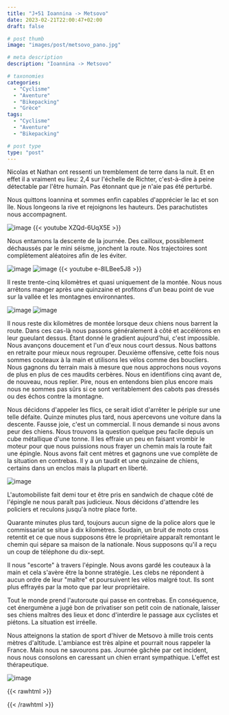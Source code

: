 ```yaml
---
title: "J+51 Ioannina -> Metsovo"
date: 2023-02-21T22:00:47+02:00
draft: false

# post thumb
image: "images/post/metsovo_pano.jpg"

# meta description
description: "Ioannina -> Metsovo"

# taxonomies
categories:
  - "Cyclisme" 
  - "Aventure" 
  - "Bikepacking"
  - "Grèce" 
tags:
  - "Cyclisme" 
  - "Aventure" 
  - "Bikepacking" 

# post type
type: "post"
---
```


Nicolas et Nathan ont ressenti un tremblement de terre dans la nuit. Et en effet il a vraiment eu lieu: 2,4 sur l'échelle de Richter, c'est-à-dire à peine détectable par l'être humain. Pas étonnant que je n'aie pas été perturbé. 

Nous quittons Ioannina et sommes enfin capables d'apprécier le lac et son île. Nous longeons la rive et rejoignons les hauteurs. Des parachutistes nous accompagnent. 

![image](../../images/post/metsovo_lac.jpg)
{{< youtube XZQd-6UqX5E >}} 

Nous entamons la descente de la journée. Des cailloux, possiblement déchaussés par le mini séisme, jonchent la route. Nos trajectoires sont complètement aléatoires afin de les éviter. 

![image](../../images/post/metsovo_aero.jpg)
![image](../../images/post/metsovo_cailloux.jpg)
{{< youtube e-8lLBee5J8 >}} 

Il reste trente-cinq kilomètres et quasi uniquement de la montée. Nous nous arrêtons manger après une quinzaine et profitons d'un beau point de vue sur la vallée et les montagnes environnantes. 

![image](../../images/post/metsovo_lit.jpg)
![image](../../images/post/metsovo_montagne.jpg)

Il nous reste dix kilomètres de montée lorsque deux chiens nous barrent la route. Dans ces cas-là nous passons généralement à côté et accélérons en leur gueulant dessus. Étant donné le gradient aujourd'hui, c'est impossible. Nous avançons doucement et l'un d'eux nous court dessus. Nous battons en retraite pour mieux nous regrouper. Deuxième offensive, cette fois nous sommes couteaux à la main et utilisons les vélos comme des boucliers. Nous gagnons du terrain mais à mesure que nous approchons nous voyons de plus en plus de ces maudits cerbères. Nous en identifions cinq avant de, de nouveau, nous replier. Pire, nous en entendons bien plus encore mais nous ne sommes pas sûrs si ce sont veritablement des cabots pas dressés ou des échos contre la montagne. 

Nous décidons d'appeler les flics, ce serait idiot d'arrêter le périple sur une telle défaite. Quinze minutes plus tard, nous apercevons une voiture dans la descente. Fausse joie, c'est un commercial. Il nous demande si nous avons peur des chiens. Nous trouvons la question quelque peu facile depuis un cube métallique d'une tonne. Il les effraie un peu en faisant vrombir le moteur pour que nous puissions nous frayer un chemin mais la route fait une épingle. Nous avons fait cent mètres et gagnons une vue complète de la situation en contrebas. Il y a un taudit et une quinzaine de chiens, certains dans un enclos mais la plupart en liberté. 

![image](../../images/post/metsovo_maison.jpg)

L'automobiliste fait demi tour et être pris en sandwich de chaque côté de l'épingle ne nous paraît pas judicieux. Nous décidons d'attendre les policiers et reculons jusqu'à notre place forte. 

Quarante minutes plus tard, toujours aucun signe de la police alors que le commissariat se situe à dix kilomètres. Soudain, un bruit de moto cross retentit et ce que nous supposons être le propriétaire apparaît remontant le chemin qui sépare sa maison de la nationale. Nous supposons qu'il a reçu un coup de téléphone du dix-sept. 

Il nous "escorte" à travers l'épingle. Nous avons gardé les couteaux à la main et cela s'avère être la bonne stratégie.  Les clebs ne répondent à aucun ordre de leur "maître" et poursuivent les vélos malgré tout. Ils sont plus effrayés par la moto que par leur propriétaire. 

Tout le monde prend l'autoroute qui passe en contrebas. En conséquence, cet énergumène a jugé bon de privatiser son petit coin de nationale, laisser ses chiens maîtres des lieux et donc d'interdire le passage aux cyclistes et piétons. La situation est irréelle. 

Nous atteignons la station de sport d'hiver de Metsovo à mille trois cents mètres d'altitude. L'ambiance est très alpine et pourrait nous rappeler la France. Mais nous ne savourons pas. Journée gâchée par cet incident, nous nous consolons en caressant un chien errant sympathique. L'effet est thérapeutique. 

![image](../../images/post/metsovo_ville.jpg)

{{< rawhtml >}}
<div class="strava-embed-placeholder" data-embed-type="activity" data-embed-id="8599781643"></div><script src="https://strava-embeds.com/embed.js"></script>
{{< /rawhtml >}}
